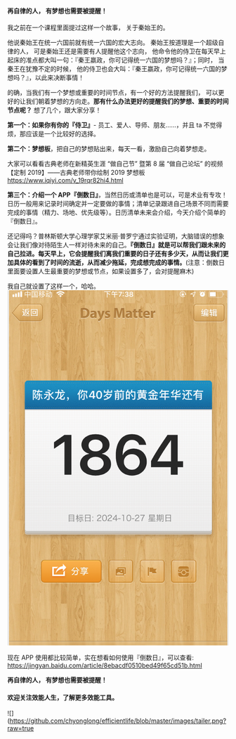 #### 再自律的人， 有梦想也需要被提醒！

我之前在一个课程里面提过这样一个故事， 关于秦始王的。

他说秦始王在统一六国前就有统一六国的宏大志向。 秦始王按道理是一个超级自律的人， 可是秦始王还是需要有人提醒他这个志向， 他命令他的侍卫在每天早上起床的准点都大叫一句：『秦王嬴政，你可记得统一六国的梦想吗？』；同时， 当秦王在犹豫不定的时候， 他的侍卫也会大叫：『秦王嬴政，你可记得统一六国的梦想吗？』，以此来决断事情！

的确，当我们有一个梦想或重要的时间节点，有一个好的方法提醒我们， 可以更好的让我们朝着梦想的方向走。**那有什么办法更好的提醒我们的梦想、重要的时间节点呢？** 想了几个，跟大家分享！

**第一个：如果你有你的『侍卫』**- 员工、爱人、导师、朋友……，并且 ta 不觉得烦，那应该是一个比较好的选择。

**第二个：梦想板**，把自己的梦想贴出来，每天一看，激励自己向着梦想走。

大家可以看看古典老师在新精英生涯 “做自己节” 暨第 8 届 “做自己论坛” 的视频
【定制 2019】——古典老师带你绘制 2019 梦想板
https://www.iqiyi.com/v_19rqr82hi4.html

**第三个：介绍一个 APP『倒数日』**，当然日历或清单也是可以，可是术业有专攻！日历一般用来记录时间确定并一定要做的事情；清单记录跟进自己场景不同而需要完成的事情（精力、场地、优先级等）。日历清单未来会介绍，今天介绍个简单的『倒数日』。

还记得吗？普林斯顿大学心理学家艾米丽·普罗宁通过实验证明，大脑错误的想象会让我们像对待陌生人一样对待未来的自己。**『倒数日』就是可以帮我们跟未来的自己拉进。每天早上，它会提醒我们离我们重要的日子还有多少天，从而让我们更加具体的看到了时间的流逝，从而减少拖延，完成想完成的事情。**(注意：倒数日里面要设置人生最重要的梦想或节点，如果设置多了，会对提醒麻木)

我自己就设置了这样一个，哈哈。
![](images/2019-09-20-19-39-18.png)

现在 APP 使用都比较简单，实在想看如何使用『倒数日』，可以查看:
https://jingyan.baidu.com/article/8ebacdf0510bed49f65cd51b.html

**再自律的人， 有梦想也需要被提醒！**


#### 欢迎关注效能人生，了解更多效能工具。
![](https://github.com/chyonglong/efficientlife/blob/master/images/tailer.png?raw=true